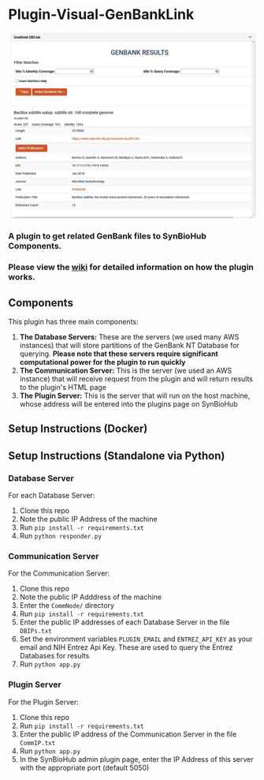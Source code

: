 # Plugin-Visual-GenBankLink
![alt text](./wiki/gbpluginimg.jpg "Example GenBank Plugin Image")

### A plugin to get related GenBank files to SynBioHub Components. 

### Please view the [wiki](https://github.com/helloSeen/Plugin-Visual-GenbankLink/wiki) for detailed information on how the plugin works.


## Components
This plugin has three main components:
1. **The Database Servers:** These are the servers (we used many AWS instances) that will store partitions of the GenBank NT Database for querying. **Please note that these servers require significant computational power for the plugin to run quickly**
2. **The Communication Server:** This is the server (we used an AWS instance) that will receive request from the plugin and will return results to the plugin's HTML page
3. **The Plugin Server:** This is the server that will run on the host machine, whose address will be entered into the plugins page on SynBioHub

## Setup Instructions (Docker)

## Setup Instructions (Standalone via Python)

### Database Server
For each Database Server:
1. Clone this repo
2. Note the public IP Address of the machine
3. Run `pip install -r requirements.txt`
4. Run `python responder.py`

### Communication Server
For the Communication Server:
1. Clone this repo
2. Note the public IP Adddress of the machine
3. Enter the `CommNode/` directory
4. Run `pip install -r requirements.txt`
5. Enter the public IP addresses of each Database Server in the file `DBIPs.txt`
6. Set the environment variables `PLUGIN_EMAIL` and `ENTREZ_API_KEY` as your email and NIH Entrez Api Key. These are used to query the Entrez Databases for results
7. Run `python app.py`

### Plugin Server
For the Plugin Server:
1. Clone this repo
2. Run `pip install -r requirements.txt`
3. Enter the public IP address of the Communication Server in the file `CommIP.txt`
4. Run `python app.py`
5. In the SynBioHub admin plugin page, enter the IP Address of this server with the appropriate port (default 5050)
